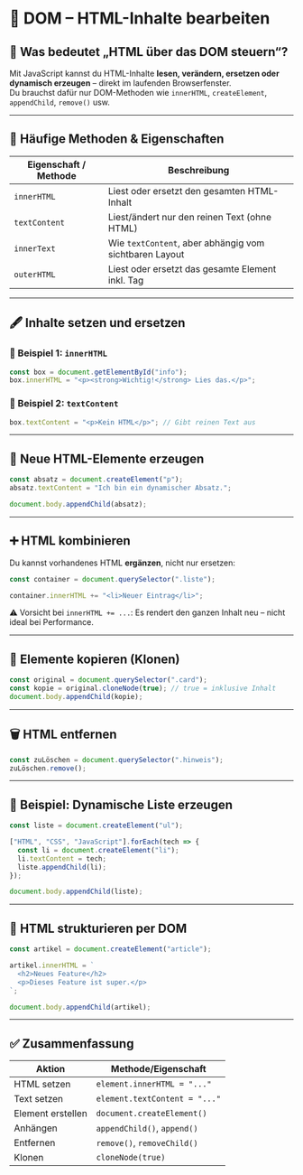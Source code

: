 # 🧾 DOM – HTML-Inhalte bearbeiten

## 🧩 Was bedeutet „HTML über das DOM steuern“?

Mit JavaScript kannst du HTML-Inhalte **lesen, verändern, ersetzen oder dynamisch erzeugen** – direkt im laufenden Browserfenster.  
Du brauchst dafür nur DOM-Methoden wie `innerHTML`, `createElement`, `appendChild`, `remove()` usw.

---

## 📌 Häufige Methoden & Eigenschaften

| Eigenschaft / Methode   | Beschreibung                                       |
|--------------------------|----------------------------------------------------|
| `innerHTML`              | Liest oder ersetzt den gesamten HTML-Inhalt       |
| `textContent`            | Liest/ändert nur den reinen Text (ohne HTML)      |
| `innerText`              | Wie `textContent`, aber abhängig vom sichtbaren Layout |
| `outerHTML`              | Liest oder ersetzt das gesamte Element inkl. Tag  |

---

## 🖋 Inhalte setzen und ersetzen

### 🔹 Beispiel 1: `innerHTML`

```js
const box = document.getElementById("info");
box.innerHTML = "<p><strong>Wichtig!</strong> Lies das.</p>";
```

### 🔹 Beispiel 2: `textContent`

```js
box.textContent = "<p>Kein HTML</p>"; // Gibt reinen Text aus
```

---

## 🧱 Neue HTML-Elemente erzeugen

```js
const absatz = document.createElement("p");
absatz.textContent = "Ich bin ein dynamischer Absatz.";

document.body.appendChild(absatz);
```

---

## ➕ HTML kombinieren

Du kannst vorhandenes HTML **ergänzen**, nicht nur ersetzen:

```js
const container = document.querySelector(".liste");

container.innerHTML += "<li>Neuer Eintrag</li>";
```

⚠️ Vorsicht bei `innerHTML += ...`: Es rendert den ganzen Inhalt neu – nicht ideal bei Performance.

---

## 🔄 Elemente kopieren (Klonen)

```js
const original = document.querySelector(".card");
const kopie = original.cloneNode(true); // true = inklusive Inhalt
document.body.appendChild(kopie);
```

---

## 🗑 HTML entfernen

```js
const zuLöschen = document.querySelector(".hinweis");
zuLöschen.remove();
```

---

## 🧪 Beispiel: Dynamische Liste erzeugen

```js
const liste = document.createElement("ul");

["HTML", "CSS", "JavaScript"].forEach(tech => {
  const li = document.createElement("li");
  li.textContent = tech;
  liste.appendChild(li);
});

document.body.appendChild(liste);
```

---

## 🎨 HTML strukturieren per DOM

```js
const artikel = document.createElement("article");

artikel.innerHTML = `
  <h2>Neues Feature</h2>
  <p>Dieses Feature ist super.</p>
`;

document.body.appendChild(artikel);
```

---

## ✅ Zusammenfassung

| Aktion                   | Methode/Eigenschaft             |
|---------------------------|--------------------------------|
| HTML setzen               | `element.innerHTML = "..."`    |
| Text setzen               | `element.textContent = "..."`  |
| Element erstellen         | `document.createElement()`     |
| Anhängen                  | `appendChild()`, `append()`    |
| Entfernen                 | `remove()`, `removeChild()`    |
| Klonen                    | `cloneNode(true)`              |
